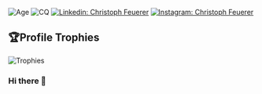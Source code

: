 ![Age](https://img.shields.io/badge/release-v19.0.0-brightgreen)
![CQ](https://img.shields.io/badge/code%20quality-A-brightgreen)
[![Linkedin: Christoph Feuerer](https://img.shields.io/badge/-Christoph%20Feuerer-blue?style=flat-square&logo=Linkedin&logoColor=white&link=https://www.linkedin.com/in/christophfeuerer/)](https://www.linkedin.com/in/christophfeuerer/)
[![Instagram: Christoph Feuerer](https://img.shields.io/badge/-christ.fe-C13584?style=flat-square&logo=Instagram&logoColor=white&link=https://www.instagram.com/christ.fe/)](https://www.instagram.com/christ.fe/)

## 🏆Profile Trophies 
![Trophies](https://github-profile-trophy.vercel.app/?username=helightdev&theme=juicyfresh&margin-w=8&margin-h=8&row=1&rank=SECRET,SSS,SS,S,AAA,AA,A,B)

### Hi there 👋

<!--
**helightdev/helightdev** is a ✨ _special_ ✨ repository because its `README.md` (this file) appears on your GitHub profile.

Here are some ideas to get you started:

- 🔭 I’m currently working on ...
- 🌱 I’m currently learning ...
- 👯 I’m looking to collaborate on ...
- 🤔 I’m looking for help with ...
- 💬 Ask me about ...
- 📫 How to reach me: ...
- 😄 Pronouns: ...
- ⚡ Fun fact: ...
-->
